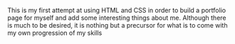 This is my first attempt at using HTML and CSS in order to build a portfolio page for myself and add some interesting things about me. Although there is much to be desired, it is nothing but a precursor for what
is to come with my own progression of my skills
